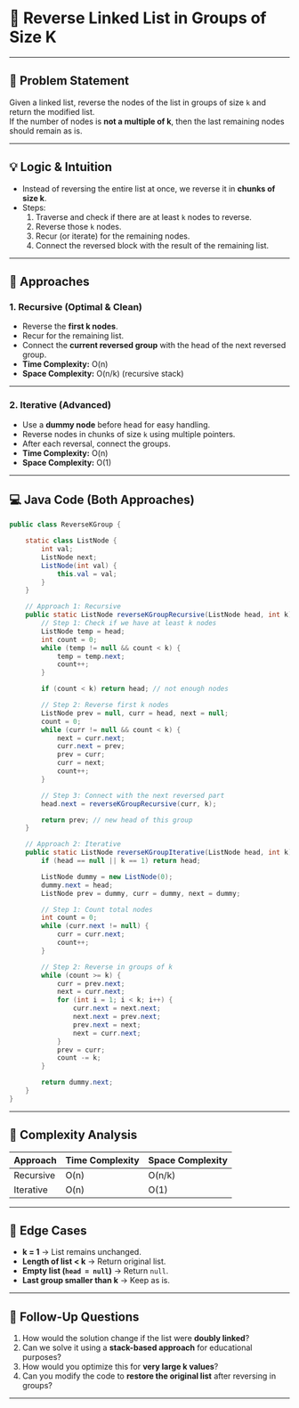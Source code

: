 # 🔹 Reverse Linked List in Groups of Size K

---

## 📌 Problem Statement
Given a linked list, reverse the nodes of the list in groups of size `k` and return the modified list.  
If the number of nodes is **not a multiple of k**, then the last remaining nodes should remain as is.

---

## 💡 Logic & Intuition
- Instead of reversing the entire list at once, we reverse it in **chunks of size k**.
- Steps:
    1. Traverse and check if there are at least `k` nodes to reverse.
    2. Reverse those `k` nodes.
    3. Recur (or iterate) for the remaining nodes.
    4. Connect the reversed block with the result of the remaining list.

---

## 🔹 Approaches

### 1. Recursive (Optimal & Clean)
- Reverse the **first k nodes**.
- Recur for the remaining list.
- Connect the **current reversed group** with the head of the next reversed group.
- **Time Complexity:** O(n)
- **Space Complexity:** O(n/k) (recursive stack)

---

### 2. Iterative (Advanced)
- Use a **dummy node** before head for easy handling.
- Reverse nodes in chunks of size `k` using multiple pointers.
- After each reversal, connect the groups.
- **Time Complexity:** O(n)
- **Space Complexity:** O(1)

---

## 💻 Java Code (Both Approaches)

```java
public class ReverseKGroup {

    static class ListNode {
        int val;
        ListNode next;
        ListNode(int val) {
            this.val = val;
        }
    }

    // Approach 1: Recursive
    public static ListNode reverseKGroupRecursive(ListNode head, int k) {
        // Step 1: Check if we have at least k nodes
        ListNode temp = head;
        int count = 0;
        while (temp != null && count < k) {
            temp = temp.next;
            count++;
        }

        if (count < k) return head; // not enough nodes

        // Step 2: Reverse first k nodes
        ListNode prev = null, curr = head, next = null;
        count = 0;
        while (curr != null && count < k) {
            next = curr.next;
            curr.next = prev;
            prev = curr;
            curr = next;
            count++;
        }

        // Step 3: Connect with the next reversed part
        head.next = reverseKGroupRecursive(curr, k);

        return prev; // new head of this group
    }

    // Approach 2: Iterative
    public static ListNode reverseKGroupIterative(ListNode head, int k) {
        if (head == null || k == 1) return head;

        ListNode dummy = new ListNode(0);
        dummy.next = head;
        ListNode prev = dummy, curr = dummy, next = dummy;

        // Step 1: Count total nodes
        int count = 0;
        while (curr.next != null) {
            curr = curr.next;
            count++;
        }

        // Step 2: Reverse in groups of k
        while (count >= k) {
            curr = prev.next;
            next = curr.next;
            for (int i = 1; i < k; i++) {
                curr.next = next.next;
                next.next = prev.next;
                prev.next = next;
                next = curr.next;
            }
            prev = curr;
            count -= k;
        }

        return dummy.next;
    }
}
```

---

## 🔹 Complexity Analysis

| Approach   | Time Complexity | Space Complexity |
|------------|-----------------|------------------|
| Recursive  | O(n)            | O(n/k)           |
| Iterative  | O(n)            | O(1)             |

---

## 🔹 Edge Cases
- **k = 1** → List remains unchanged.
- **Length of list < k** → Return original list.
- **Empty list (`head = null`)** → Return `null`.
- **Last group smaller than k** → Keep as is.

---

## 🔹 Follow-Up Questions
1. How would the solution change if the list were **doubly linked**?
2. Can we solve it using a **stack-based approach** for educational purposes?
3. How would you optimize this for **very large k values**?
4. Can you modify the code to **restore the original list** after reversing in groups?

---
